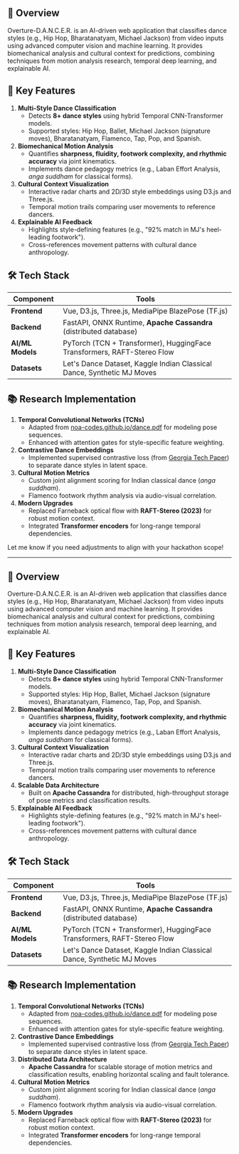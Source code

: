 ## 📜 **Overview**

Overture-D.A.N.C.E.R. is an AI-driven web application that classifies dance styles (e.g., Hip Hop, Bharatanatyam, Michael Jackson) from video inputs using advanced computer vision and machine learning. It provides biomechanical analysis and cultural context for predictions, combining techniques from motion analysis research, temporal deep learning, and explainable AI.

## 🎯 **Key Features**

1. **Multi-Style Dance Classification**
    - Detects **8+ dance styles** using hybrid Temporal CNN-Transformer models.
    - Supported styles: Hip Hop, Ballet, Michael Jackson (signature moves), Bharatanatyam, Flamenco, Tap, Pop, and Spanish.
1. **Biomechanical Motion Analysis**
    - Quantifies **sharpness, fluidity, footwork complexity, and rhythmic accuracy** via joint kinematics.
    - Implements dance pedagogy metrics (e.g., Laban Effort Analysis, *anga suddham* for classical forms).
1. **Cultural Context Visualization**
    - Interactive radar charts and 2D/3D style embeddings using D3.js and Three.js.
    - Temporal motion trails comparing user movements to reference dancers.
1. **Explainable AI Feedback**
    - Highlights style-defining features (e.g., "92% match in MJ's heel-leading footwork").
    - Cross-references movement patterns with cultural dance anthropology.

## 🛠️ **Tech Stack**

| **Component**    | **Tools**                                                               |
| ---------------- | ----------------------------------------------------------------------- |
| **Frontend**     | Vue, D3.js, Three.js, MediaPipe BlazePose (TF.js)                       |
| **Backend**      | FastAPI, ONNX Runtime,  **Apache Cassandra** (distributed database)     |
| **AI/ML Models** | PyTorch (TCN + Transformer), HuggingFace Transformers, RAFT-Stereo Flow |
| **Datasets**     | Let's Dance Dataset, Kaggle Indian Classical Dance, Synthetic MJ Moves  |

## 📚 **Research Implementation**

1. **Temporal Convolutional Networks (TCNs)**
    - Adapted from [noa-codes.github.io/dance.pdf](https://noa-codes.github.io/dance.pdf) for modeling pose sequences.
    - Enhanced with attention gates for style-specific feature weighting.
1. **Contrastive Dance Embeddings**
    - Implemented supervised contrastive loss (from [Georgia Tech Paper](https://sites.cc.gatech.edu/cpl/projects/dance/paper.pdf)) to separate dance styles in latent space.
1. **Cultural Motion Metrics**
    - Custom joint alignment scoring for Indian classical dance (*anga suddham*).
    - Flamenco footwork rhythm analysis via audio-visual correlation.
1. **Modern Upgrades**
    - Replaced Farneback optical flow with **RAFT-Stereo (2023)** for robust motion context.
    - Integrated **Transformer encoders** for long-range temporal dependencies.

Let me know if you need adjustments to align with your hackathon scope!

---

## 📜 Overview

Overture-D.A.N.C.E.R. is an AI-driven web application that classifies dance styles (e.g., Hip Hop, Bharatanatyam, Michael Jackson) from video inputs using advanced computer vision and machine learning. It provides biomechanical analysis and cultural context for predictions, combining techniques from motion analysis research, temporal deep learning, and explainable AI.

## 🎯 Key Features

1. **Multi-Style Dance Classification**
    - Detects **8+ dance styles** using hybrid Temporal CNN-Transformer models.
    - Supported styles: Hip Hop, Ballet, Michael Jackson (signature moves), Bharatanatyam, Flamenco, Tap, Pop, and Spanish.
1. **Biomechanical Motion Analysis**
    - Quantifies **sharpness, fluidity, footwork complexity, and rhythmic accuracy** via joint kinematics.
    - Implements dance pedagogy metrics (e.g., Laban Effort Analysis, *anga suddham* for classical forms).
1. **Cultural Context Visualization**
    - Interactive radar charts and 2D/3D style embeddings using D3.js and Three.js.
    - Temporal motion trails comparing user movements to reference dancers.
1. **Scalable Data Architecture**
    - Built on **Apache Cassandra** for distributed, high-throughput storage of pose metrics and classification results.
1. **Explainable AI Feedback**
    - Highlights style-defining features (e.g., "92% match in MJ's heel-leading footwork").
    - Cross-references movement patterns with cultural dance anthropology.

## 🛠️ Tech Stack

| **Component**    | **Tools**                                                               |
| ---------------- | ----------------------------------------------------------------------- |
| **Frontend**     | Vue, D3.js, Three.js, MediaPipe BlazePose (TF.js)                     |
| **Backend**      | FastAPI, ONNX Runtime, **Apache Cassandra** (distributed database)      |
| **AI/ML Models** | PyTorch (TCN + Transformer), HuggingFace Transformers, RAFT-Stereo Flow |
| **Datasets**     | Let's Dance Dataset, Kaggle Indian Classical Dance, Synthetic MJ Moves  |

## 📚 Research Implementation

1. **Temporal Convolutional Networks (TCNs)**
    - Adapted from [noa-codes.github.io/dance.pdf](https://noa-codes.github.io/dance.pdf) for modeling pose sequences.
    - Enhanced with attention gates for style-specific feature weighting.
1. **Contrastive Dance Embeddings**
    - Implemented supervised contrastive loss (from [Georgia Tech Paper](https://sites.cc.gatech.edu/cpl/projects/dance/paper.pdf)) to separate dance styles in latent space.
1. **Distributed Data Architecture**
    - **Apache Cassandra** for scalable storage of motion metrics and classification results, enabling horizontal scaling and fault tolerance.
1. **Cultural Motion Metrics**
    - Custom joint alignment scoring for Indian classical dance (*anga suddham*).
    - Flamenco footwork rhythm analysis via audio-visual correlation.
1. **Modern Upgrades**
    - Replaced Farneback optical flow with **RAFT-Stereo (2023)** for robust motion context.
    - Integrated **Transformer encoders** for long-range temporal dependencies.
